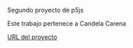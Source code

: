 Segundo proyecto de p5js

Este trabajo pertenece a Candela Carena

[URL del proyecto](https://editor.p5js.org/canndela/sketches/vYHxv7slZ)
